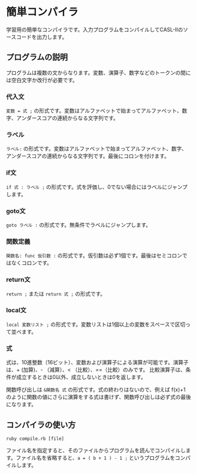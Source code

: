 # 簡単コンパイラ

学習用の簡単なコンパイラです。入力プログラムをコンパイルしてCASL-IIのソースコードを出力します。

## プログラムの説明

プログラムは複数の文からなります。変数、演算子、数字などのトークンの間には空白文字か改行が必要です。

### 代入文

`変数 = 式 ;` の形式です。変数はアルファベットで始まってアルファベット、数字、アンダースコアの連続からなる文字列です。

### ラベル

`ラベル:` の形式です。変数はアルファベットで始まってアルファベット、数字、アンダースコアの連続からなる文字列です。最後にコロンを付けます。

### if文

`if 式 : ラベル ;` の形式です。式を評価し、0でない場合にはラベルにジャンプします。

### goto文

`goto ラベル :` の形式です。無条件でラベルにジャンプします。

### 関数定義

`関数名: func 仮引数 :` の形式です。仮引数は必ず1個です。最後はセミコロンではなくコロンです。

### return文

`return ;` または `return 式 ;` の形式です。

### local文

`local 変数リスト ;` の形式です。変数リストは1個以上の変数をスペースで区切って並べます。

### 式

式は、10進整数（16ビット）、変数および演算子による演算が可能です。演算子は、+ (加算)、- （減算）、< （比較）、==（比較）のみです。
比較演算子は、条件が成立するときは0以外、成立しないときは0を返します。

関数呼び出しは `&関数名 式` の形式です。式の終わりはないので、例えば f(x)+1 のように関数の値にさらに演算をする式は書けず、関数呼び出しは必ず式の最後になります。

## コンパイラの使い方

```
ruby compile.rb [file]
```

ファイル名を指定すると、そのファイルからプログラムを読んでコンパイルします。ファイル名を省略すると、`a = ( b + 1 ) - 1 ;` というプログラムをコンパイルします。
